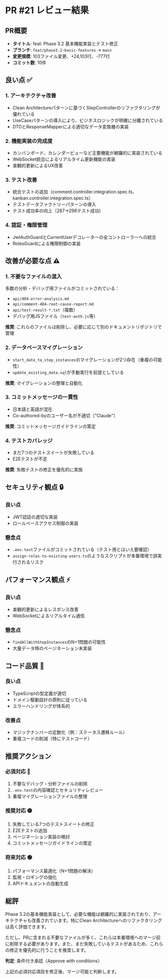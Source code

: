 # PR #21 レビュー結果

## PR概要
- **タイトル**: feat: Phase 3.2 基本機能実装とテスト修正
- **ブランチ**: `feat/phase3.2-basic-features` → `main`
- **変更規模**: 103ファイル変更、+24,103行、-777行
- **コミット数**: 10件

## 良い点 ✅

### 1. アーキテクチャ改善
- Clean Architectureパターンに基づくStepControllerのリファクタリングが優れている
- UseCaseパターンの導入により、ビジネスロジックが明確に分離されている
- DTOとResponseMapperによる適切なデータ変換層の実装

### 2. 機能実装の完成度
- カンバンボード、カレンダービューなど主要機能が網羅的に実装されている
- WebSocket統合によるリアルタイム更新機能の実装
- 楽観的更新によるUX改善

### 3. テスト改善
- 統合テストの追加（comment.controller.integration.spec.ts、kanban.controller.integration.spec.ts）
- テストデータファクトリーパターンの導入
- テスト成功率の向上（287→296テスト成功）

### 4. 認証・権限管理
- JwtAuthGuardとCurrentUserデコレーターの全コントローラーへの統合
- RolesGuardによる権限制御の実装

## 改善が必要な点 ⚠️

### 1. 不要なファイルの混入
多数の分析・デバッグ用ファイルがコミットされている：
- `api/404-error-analysis.md`
- `api/comment-404-root-cause-report.md`
- `api/test-result-*.txt`（複数）
- デバッグ用JSファイル（`test-auth.js`等）

**推奨**: これらのファイルは削除し、必要に応じて別のドキュメントリポジトリで管理

### 2. データベースマイグレーション
- `start_date_to_step_instances`のマイグレーションが2つ存在（重複の可能性）
- `update_existing_data.sql`が手動実行を前提としている

**推奨**: マイグレーションの整理と自動化

### 3. コミットメッセージの一貫性
- 日本語と英語が混在
- Co-authored-byのユーザー名が不適切（"Claude"）

**推奨**: コミットメッセージガイドラインの策定

### 4. テストカバレッジ
- まだ7つのテストスイートが失敗している
- E2Eテストが不足

**推奨**: 失敗テストの修正を優先的に実施

## セキュリティ観点 🔒

### 良い点
- JWT認証の適切な実装
- ロールベースアクセス制御の実装

### 懸念点
- `.env.test`ファイルがコミットされている（テスト用とはいえ要確認）
- `assign-roles-to-existing-users.ts`のようなスクリプトが本番環境で誤実行されるリスク

## パフォーマンス観点 ⚡

### 良い点
- 楽観的更新によるレスポンス改善
- WebSocketによるリアルタイム通信

### 懸念点
- `findAllWithStepInstances`のN+1問題の可能性
- 大量データ時のページネーション未実装

## コード品質 📝

### 良い点
- TypeScriptの型定義が適切
- ドメイン駆動設計の原則に従っている
- エラーハンドリングが体系的

### 改善点
- マジックナンバーの定数化（例：ステータス遷移ルール）
- 重複コードの削減（特にテストコード）

## 推奨アクション

### 必須対応 🔴
1. 不要なデバッグ・分析ファイルの削除
2. `.env.test`の内容確認とセキュリティレビュー
3. 重複マイグレーションファイルの整理

### 推奨対応 🟡
1. 失敗している7つのテストスイートの修正
2. E2Eテストの追加
3. ページネーション実装の検討
4. コミットメッセージガイドラインの策定

### 将来対応 🟢
1. パフォーマンス最適化（N+1問題の解決）
2. 監視・ロギングの強化
3. APIドキュメントの自動生成

## 総評

Phase 3.2の基本機能実装として、必要な機能は網羅的に実装されており、アーキテクチャも改善されています。特にClean Architectureへのリファクタリングは高く評価できます。

ただし、PRに含まれる不要なファイルが多く、これらは本番環境へのマージ前に削除する必要があります。また、まだ失敗しているテストがあるため、これらの修正を優先的に行うことを推奨します。

**判定**: 条件付き承認（Approve with conditions）

上記の必須対応項目を修正後、マージ可能と判断します。